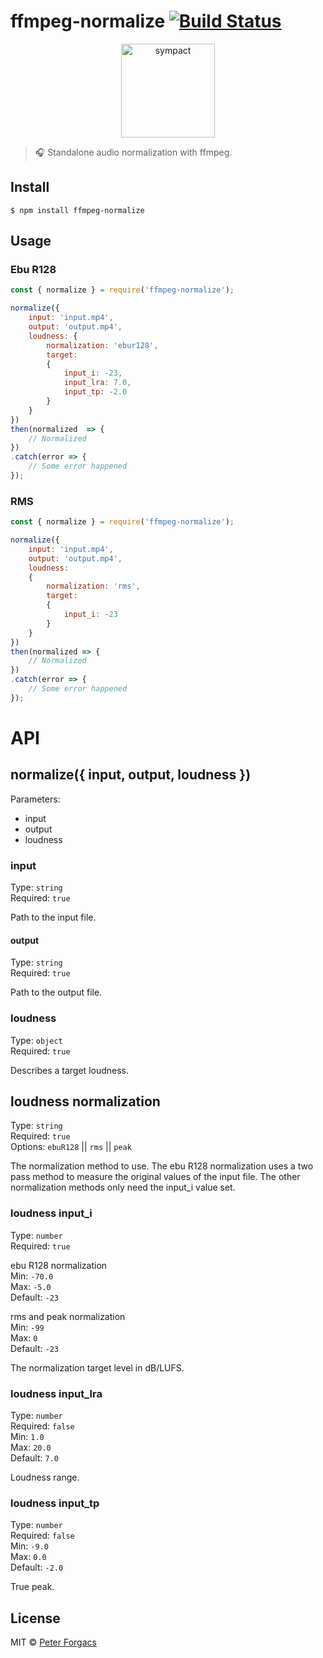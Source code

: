 # ffmpeg-normalize [![Build Status](https://travis-ci.org/peterforgacs/ffmpeg-normalize.svg?branch=master)](https://travis-ci.org/peterforgacs/ffmpeg-normalize)

<p align="center">
  <a href="https://github.com/peterforgacs/ffmpeg-normalize">
    <img src="https://cdn.iconscout.com/public/images/icon/free/png-512/ffmpeg-logo-3c576f7243ee4577-512x512.png" alt="sympact" width="150"/>
  </a>
</p>

> 🎧 Standalone audio normalization with ffmpeg.

## Install

```
$ npm install ffmpeg-normalize
```


## Usage

### Ebu R128

```js
const { normalize } = require('ffmpeg-normalize');

normalize({
	input: 'input.mp4',
	output: 'output.mp4',
	loudness: {
		normalization: 'ebur128',
		target: 
		{
			input_i: -23,
			input_lra: 7.0,
			input_tp: -2.0
		}
	}
})
then(normalized  => {
	// Normalized
})
.catch(error => {
	// Some error happened
});
```

### RMS

```js
const { normalize } = require('ffmpeg-normalize');

normalize({
	input: 'input.mp4',
	output: 'output.mp4',
	loudness: 
	{
		normalization: 'rms',
		target:
		{
			input_i: -23
		}
	}
})
then(normalized => {
	// Normalized
})
.catch(error => {
	// Some error happened
});
```

# API

## normalize({ input, output, loudness })

Parameters:
* input
* output
* loudness

### input

Type: `string`  
Required: `true`

Path to the input file.

#### output

Type: `string`  
Required: `true`

Path to the output file.

### loudness

Type: `object`  
Required: `true`

Describes a target loudness.

## loudness normalization

Type: `string`  
Required: `true`  
Options: `ebuR128` || `rms` || `peak`   

The normalization method to use.
The ebu R128 normalization uses a two pass method to measure the original values of the input file.
The other normalization methods only need the input_i value set.


### loudness input_i

Type: `number`  
Required: `true`  

ebu R128 normalization  
Min: `-70.0`  
Max: `-5.0`  
Default: `-23`  

rms and peak normalization  
Min: `-99`  
Max: `0`  
Default: `-23`  

The normalization target level in dB/LUFS.

### loudness input_lra

Type: `number`  
Required: `false`  
Min: `1.0`  
Max: `20.0`  
Default: `7.0`  

Loudness range.  

### loudness input_tp

Type: `number`  
Required: `false`  
Min: `-9.0`  
Max: `0.0`  
Default: `-2.0`  

True peak.

## License

MIT © [Peter Forgacs](http://peterforgacs.github.io)
